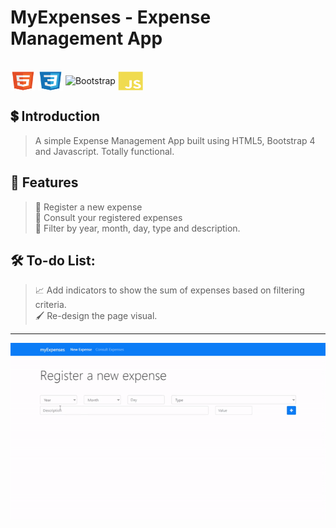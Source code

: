 # MyExpenses - Expense Management App
<div style="display: inline_block"><br>
  
  <img align="center" alt="HTML" height="30" width="40" src="https://raw.githubusercontent.com/devicons/devicon/master/icons/html5/html5-original.svg">
  <img align="center" alt="CSS" height="30" width="40" src="https://raw.githubusercontent.com/devicons/devicon/master/icons/css3/css3-original.svg">
  <img align="center" alt="Bootstrap" height="30" width="40" src="https://cdn.jsdelivr.net/gh/devicons/devicon/icons/bootstrap/bootstrap-plain-wordmark.svg">
  <img align="center" alt="Javascript" height="30" width="40" src="https://raw.githubusercontent.com/devicons/devicon/master/icons/javascript/javascript-plain.svg">
</div>

## 💲 Introduction

> A simple Expense Management App built using HTML5, Bootstrap 4 and Javascript. Totally functional.


## 🔎 Features

> 💸 Register a new expense<br>👀 Consult your registered expenses<br>🧭 Filter by year, month, day, type and description.

## 🛠 To-do List:

> 📈 Add indicators to show the sum of expenses based on filtering criteria.<br>
> 🖌 Re-design the page visual.

<hr />

![](expenseapp-gif.gif)

